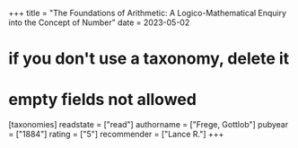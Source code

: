 +++
title = "The Foundations of Arithmetic: A Logico-Mathematical Enquiry into the Concept of Number"
date = 2023-05-02
# if you don't use a taxonomy, delete it
# empty fields not allowed
[taxonomies]
  readstate = ["read"]
  authorname = ["Frege, Gottlob"]
  pubyear = ["1884"]
  rating = ["5"]
  recommender = ["Lance R."]
+++

